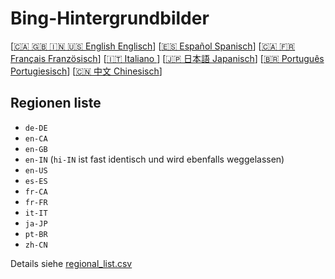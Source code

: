# Bing-Hintergrundbilder

[[🇨🇦 🇬🇧 🇮🇳 🇺🇸 English Englisch](README_en.md)] [[🇪🇸 Español Spanisch](README_es.md)] [[🇨🇦 🇫🇷 Français Französisch](README_fr.md)] [[🇮🇹 Italiano ](README_it.md)] [[🇯🇵 日本語 Japanisch](README_ja.md)] [[🇧🇷 Português Portugiesisch](README_pt.md)] [[🇨🇳 中文 Chinesisch](README.md)]

## Regionen liste

- `de-DE`
- `en-CA`
- `en-GB`
- `en-IN` (`hi-IN` ist fast identisch und wird ebenfalls weggelassen)
- `en-US`
- `es-ES`
- `fr-CA`
- `fr-FR`
- `it-IT`
- `ja-JP`
- `pt-BR`
- `zh-CN`

Details siehe [regional_list.csv](regional_list.csv)

